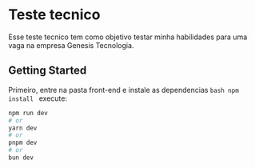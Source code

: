 <h1>Teste tecnico</h1>
<p>
    Esse teste tecnico tem como objetivo testar minha habilidades para uma vaga na empresa Genesis Tecnologia.
</p>

## Getting Started

Primeiro, entre na pasta front-end e instale as dependencias ```bash npm install ``` execute:

```bash
npm run dev
# or
yarn dev
# or
pnpm dev
# or
bun dev
```